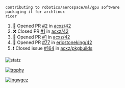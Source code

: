 ```
contributing to robotics/aerospace/ml/gpu software
packaging it for archlinux
ricer
```

<!--START_SECTION:activity-->
1. 💪 Opened PR [#2](https://github.com/acxz/42/pull/2) in [acxz/42](https://github.com/acxz/42)
2. ❌ Closed PR [#1](https://github.com/acxz/42/pull/1) in [acxz/42](https://github.com/acxz/42)
3. 💪 Opened PR [#1](https://github.com/acxz/42/pull/1) in [acxz/42](https://github.com/acxz/42)
4. 💪 Opened PR [#77](https://github.com/ericstoneking/42/pull/77) in [ericstoneking/42](https://github.com/ericstoneking/42)
5. ❗️ Closed issue [#164](https://github.com/acxz/pkgbuilds/issues/164) in [acxz/pkgbuilds](https://github.com/acxz/pkgbuilds)
<!--END_SECTION:activity-->


![statz](https://github-readme-stats.vercel.app/api?username=acxz&include_all_commits=true&show_icons=true)

[![trophy](https://github-profile-trophy.vercel.app/?username=acxz)](https://github.com/ryo-ma/github-profile-trophy)

[![lngwgez](https://github-readme-stats.vercel.app/api/top-langs/?username=acxz&layout=compact)](https://github.com/acxz/github-readme-stats)


<!--
**acxz/acxz** is a ✨ _special_ ✨ repository because its `README.md` (this file) appears on your GitHub profile.

Here are some ideas to get you started:

- 🔭 I’m currently working on ...
- 🌱 I’m currently learning ...
- 👯 I’m looking to collaborate on ...
- 🤔 I’m looking for help with ...
- 💬 Ask me about ...
- 📫 How to reach me: ...
- 😄 Pronouns: ...
- ⚡ Fun fact: ...
-->
